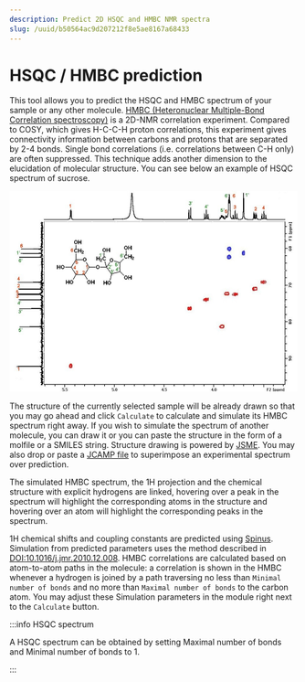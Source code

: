 ```yaml
---
description: Predict 2D HSQC and HMBC NMR spectra
slug: /uuid/b50564ac9d207212f8e5ae8167a68433
---
```


# HSQC / HMBC prediction

This tool allows you to predict the HSQC and HMBC spectrum of your sample or any other molecule. 
[HMBC (Heteronuclear Multiple-Bond Correlation spectroscopy)](https://nmr.chem.columbia.edu/content/hsqc-and-hmbc) is a 2D-NMR correlation experiment. Compared to COSY, which gives H-C-C-H proton correlations, this experiment gives connectivity information between carbons and protons that are separated by 2-4 bonds. Single bond correlations (i.e. correlations between C-H only) are often suppressed. This technique adds another dimension to the elucidation of molecular structure. You can see below an example of HSQC spectrum of sucrose. 

![spectrum](hsqc_spectrum.jpeg)

The structure of the currently selected sample will be already drawn so that you may go ahead and click `Calculate` to calculate and simulate its HMBC spectrum right away. If you wish to simulate the spectrum of another molecule, you can draw it or you can paste the structure in the form of a molfile or a SMILES string. Structure drawing is powered by [JSME](https://peter-ertl.com/jsme/). You may also drop or paste a [JCAMP file](../../../includes/jcamp/README.md) to superimpose an experimental spectrum over prediction.

The simulated HMBC spectrum, the 1H projection and the chemical structure with explicit hydrogens are linked, hovering over a peak in the spectrum will highlight the corresponding atoms in the structure and hovering over an atom will highlight the corresponding peaks in the spectrum.

1H chemical shifts and coupling constants are predicted using [Spinus](http://www2.chemie.uni-erlangen.de/services/spinus/). Simulation from predicted parameters uses the method described in [DOI:10.1016/j.jmr.2010.12.008](http://www.sciencedirect.com/science/article/pii/S1090780710004003). HMBC correlations are calculated based on atom-to-atom paths in the molecule: a correlation is shown in the HMBC whenever a hydrogen is joined by a path traversing no less than `Minimal number of bonds` and no more than `Maximal number of bonds` to the carbon atom. You may adjust these Simulation parameters in the module right next to the `Calculate` button. 

:::info HSQC spectrum  

A HSQC spectrum can be obtained by setting Maximal number of bonds and Minimal number of bonds to 1.  

:::

